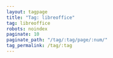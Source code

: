 ```yaml
---
layout: tagpage
title: "Tag: libreoffice"
tag: libreoffice
robots: noindex
paginate: 10
paginate_path: "/tag/:tag/page/:num/"
tag_permalink: /tag/:tag
---
```

